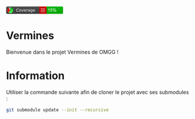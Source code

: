 ![Coverage Badge](Vermines/CodeCoverage/Report/badge_linecoverage.png)

# Vermines

Bienvenue dans le projet Vermines de OMGG !

# Information

Utiliser la commande suivante afin de cloner le projet avec ses submodules :

```sh
git submodule update --init --recursive
```
